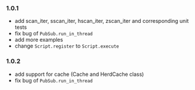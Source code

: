 ### 1.0.1
* add scan_iter, sscan_iter, hscan_iter, zscan_iter and corresponding unit tests
* fix bug of `PubSub.run_in_thread`
* add more examples
* change `Script.register` to `Script.execute`

### 1.0.2
* add support for cache (Cache and HerdCache class)
* fix bug of `PubSub.run_in_thread`